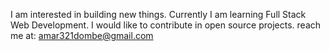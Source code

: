 I am interested in building new things.
Currently I am learning Full Stack Web Development.
I would like to contribute in open source projects.
reach me at: amar321dombe@gmail.com
